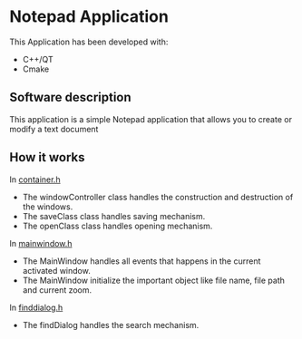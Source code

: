 Notepad Application
===================
This Application has been developed with:
* C++/QT
* Cmake

Software description
--------------------
This application is a simple Notepad application that allows you to create or modify a text document

How it works
-
In [container.h](https://github.com/OmarAymanMahfouz/Notepad/blob/master/container.h)
* The windowController class handles the construction and destruction of the windows.
* The saveClass class handles saving mechanism.
* The openClass class handles opening mechanism.

In [mainwindow.h](https://github.com/OmarAymanMahfouz/Notepad/blob/master/mainwindow.h)
* The MainWindow handles all events that happens in the current activated window.
* The MainWindow initialize the important object like file name, file path and current zoom.

In [finddialog.h](https://github.com/OmarAymanMahfouz/Notepad/blob/master/finddialog.h)
* The findDialog handles the search mechanism.
